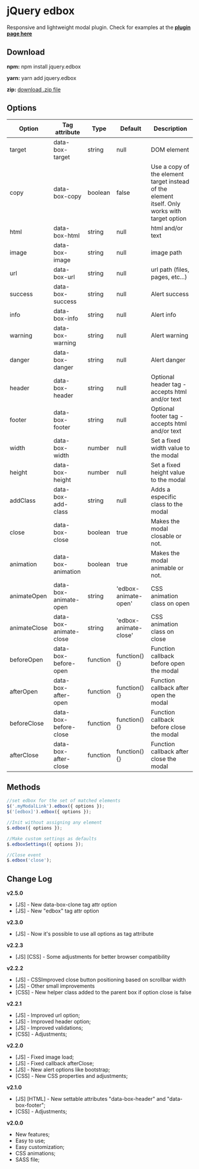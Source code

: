 # jQuery edbox
Responsive and lightweight modal plugin.
Check for examples at the **[plugin page here](https://eduardocmoreno.github.io/jquery.edbox/)**

## Download
**npm:** npm install jquery.edbox

**yarn:** yarn add jquery.edbox

**zip:** [download .zip file](https://eduardocmoreno.github.io/jquery.edbox/jquery.edbox.zip)

## Options
Option | Tag attribute | Type | Default | Description
--- | --- | --- | --- | ---
target | data-box-target | string | null | DOM element
copy | data-box-copy | boolean | false | Use a copy of the element target instead of the element itself. Only works with target option
html | data-box-html | string | null | html and/or text
image | data-box-image | string | null | image path
url | data-box-url | string | null | url path (files, pages, etc...)
success | data-box-success | string | null | Alert success
info | data-box-info | string | null | Alert info
warning | data-box-warning | string | null | Alert warning
danger | data-box-danger | string | null | Alert danger
header | data-box-header | string | null | Optional header tag - accepts html and/or text
footer | data-box-footer | string | null | Optional footer tag - accepts html and/or text
width | data-box-width | number | null | Set a fixed width value to the modal
height | data-box-height | number | null | Set a fixed height value to the modal
addClass | data-box-add-class | string | null | Adds a especific class to the modal
close | data-box-close | boolean | true | Makes the modal closable or not.
animation | data-box-animation | boolean | true | Makes the modal animable or not.
animateOpen | data-box-animate-open | string | 'edbox-animate-open' | CSS animation class on open
animateClose | data-box-animate-close | string | 'edbox-animate-close' | CSS animation class on close
beforeOpen | data-box-before-open | function | function() {} | Function callback before open the modal
afterOpen | data-box-after-open | function | function() {} | Function callback after open the modal
beforeClose | data-box-before-close | function | function() {} | Function callback before close the modal
afterClose | data-box-after-close | function | function() {} | Function callback after close the modal

## Methods
```javascript
//set edbox for the set of matched elements
$('.myModalLink').edbox({ options });
$('[edbox]').edbox({ options });

//Init without assigning any element
$.edbox({ options });

//Make custom settings as defaults
$.edboxSettings({ options });

//Close event
$.edbox('close');
```

## Change Log
**v2.5.0**
* [JS] - New data-box-clone tag attr option
* [JS] - New "edbox" tag attr option

**v2.3.0**
* [JS] - Now it's possible to use all options as tag attribute

**v2.2.3**
* [JS] [CSS] - Some adjustments for better browser compatibility

**v2.2.2**
* [JS] - CSSImproved close button positioning based on scrollbar width
* [JS] - Other small improvements
* [CSS] - New helper class added to the parent box if option close is false

**v2.2.1**
* [JS] - Improved url option;
* [JS] - Improved header option;
* [JS] - Improved validations;
* [CSS] - Adjustments;

**v2.2.0**
* [JS] - Fixed image load;
* [JS] - Fixed callback afterClose;
* [JS] - New alert options like bootstrap;
* [CSS] - New CSS properties and adjustments;

**v2.1.0**
* [JS] [HTML] - New settable attributes "data-box-header" and "data-box-footer";
* [CSS] - Adjustments;

**v2.0.0**
* New features;
* Easy to use;
* Easy customization;
* CSS animations;
* SASS file;
